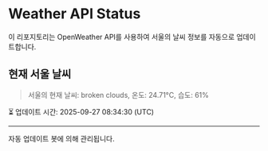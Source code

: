 
# Weather API Status

이 리포지토리는 OpenWeather API를 사용하여 서울의 날씨 정보를 자동으로 업데이트합니다.

## 현재 서울 날씨
> 서울의 현재 날씨: broken clouds, 온도: 24.71°C, 습도: 61%

⏳ 업데이트 시간: 2025-09-27 08:34:30 (UTC)

---
자동 업데이트 봇에 의해 관리됩니다.

